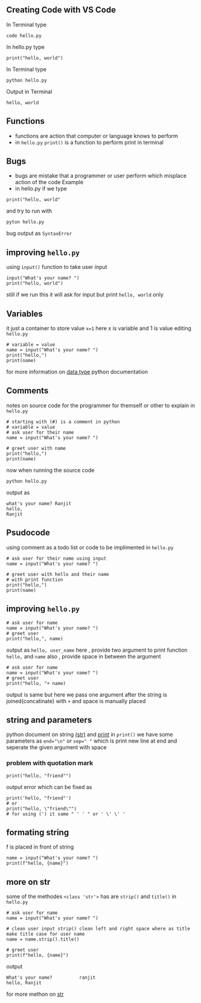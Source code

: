## Creating Code with VS Code
In Terminal type
```
code hello.py
```
In hello.py type
```
print("hello, world")
```
In Terminal type
```
python hello.py
```
Output in Terminal
```
hello, world
```
## Functions
- functions are action that computer or language knows to perform
- in ``hello.py`` ``print()`` is a function to perform print in terminal
## Bugs
- bugs are mistake that a programmer or user perform which misplace action of the code
Example
- in hello.py if we type
```
print("hello, world"
```
and try to run with 
```
pyton hello.py
```
bug output as ``SyntaxError``
## improving ``hello.py``
using ``input()`` function to take user input 
```
input("What's your name? ")
print("hello, world")
```
still if we run this it will ask for input but print ``hello, world`` only
## Variables
it just a container to store value ``x=1`` here x is variable and 1 is value
editing ``hello.py``
```
# variable = value
name = input("What's your name? ")
print("hello,")
print(name)
```
for more information on [data type](https://docs.python.org/3/library/datatypes.html) python documentation
## Comments
notes on source code for the programmer for themself or other to explain
in ``hello.py``
```
# starting with (#) is a comment in python
# variable = value
# ask user for their name
name = input("What's your name? ")

# greet user with name
print("hello,")
print(name)
```
now when running the source code
```
python hello.py
```
output as
```
what's your name? Ranjit
hello,
Ranjit
```
## Psudocode
using comment as a todo list or code to be implimented
in ``hello.py``
```
# ask user for their name using input
name = input("What's your name? ")

# greet user with hello and their name
# with print function
print("hello,")
print(name)
```
## improving ``hello.py``
```
# ask user for name
name = input("What's your name? ")
# greet user 
print("hello,", name)
```
output as ``hello, user_name`` here , provide two argument to print function ``hello,`` and ``name``
also , provide space in between the argument
```
# ask user for name
name = input("What's your name? ")
# greet user 
print("hello, "+ name)
```
output is same but here we pass one argument after the string is joined(concatinate) with ``+`` and space is manually placed
## string and parameters
python document on string [(str)](https://docs.python.org/3/library/stdtypes.html#str) and [print](https://docs.python.org/3/library/functions.html#print)
in ``print()`` we have some parameters as ``end="\n"`` or ``sep=" "`` which is print new line at end and seperate the given argument
with space 
### problem with quotation mark
```
print("hello, "friend"")
```
output error
which can be fixed as
```
print('hello, "friend"')
# or
print("hello, \"friend\"")
# for using (') it same " ' ' " or ' \' \' ' 
```
## formating string
f is placed in front of string
```
name = input("What's your name? ")
print(f"hello, {name}")
```
## more on str
some of the methodes ``<class 'str'>``
has are ``strip()`` and ``title()``
in ``hello.py``
```
# ask user for name
name = input("What's your name? ")

# clean user input strip() clean left and right space where as title make title case for user name
name = name.strip().title()

# greet user
print(f"hello, {name}")
```
output
```
What's your name?          ranjit
hello, Ranjit
```
for more methon on [str](https://docs.python.org/3/library/stdtypes.html#str)


